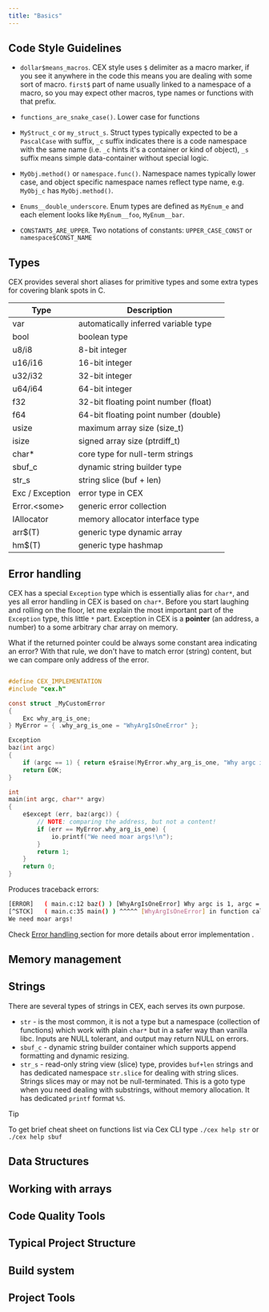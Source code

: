 ```yaml
---
title: "Basics"
---
```


## Code Style Guidelines

* `dollar$means_macros`. CEX style uses `$` delimiter as a macro marker, if you see it anywhere in the code this means you are dealing with some sort of macro. `first$` part of name usually linked to a namespace of a macro, so you may expect other macros, type names or functions with that prefix.

* `functions_are_snake_case()`. Lower case for functions

* `MyStruct_c` or `my_struct_s`. Struct types typically expected to be a `PascalCase` with suffix, `_c` suffix indicates there is a code namespace with the same name (i.e. `_c` hints it's a container or kind of object), `_s` suffix means simple data-container without special logic.

* `MyObj.method()` or `namespace.func()`. Namespace names typically lower case, and object specific namespace names reflect type name, e.g. `MyObj_c` has `MyObj.method()`.

* `Enums__double_underscore`. Enum types are defined as `MyEnum_e` and each element looks like `MyEnum__foo`, `MyEnum__bar`.

* `CONSTANTS_ARE_UPPER`. Two notations of constants: `UPPER_CASE_CONST` or `namespace$CONST_NAME`



## Types
CEX provides several short aliases for primitive types and some extra types for covering blank spots in C.

| Type | Description |
| -------------- | --------------- |
| var | automatically inferred variable type |
| bool | boolean type |
| u8/i8 | 8-bit integer |
| u16/i16 | 16-bit integer |
| u32/i32 | 32-bit integer |
| u64/i64 | 64-bit integer |
| f32 | 32-bit floating point number (float) |
| f64 | 64-bit floating point number (double) |
| usize | maximum array size (size_t) |
| isize | signed array size (ptrdiff_t) |
| char* | core type for null-term strings |
| sbuf_c | dynamic string builder type |
| str_s | string slice (buf + len) |
| Exc / Exception | error type in CEX |
| Error.\<some\> | generic error collection |
| IAllocator | memory allocator interface type |
| arr\$(T) | generic type dynamic array |
| hm\$(T) | generic type hashmap|

## Error handling
CEX has a special `Exception` type which is essentially alias for `char*`, and yes all error handling in CEX is based on `char*`. Before you start laughing and rolling on the floor, let me explain the most important part of the `Exception` type, this little `*` part. Exception in CEX is a **pointer** (an address, a number) to a some arbitrary char array on memory.

What if the returned pointer could be always some constant area indicating an error? With that rule, we don't have to match error (string) content, but we can compare only address of the error.

```c

#define CEX_IMPLEMENTATION
#include "cex.h"

const struct _MyCustomError
{
    Exc why_arg_is_one;
} MyError = { .why_arg_is_one = "WhyArgIsOneError" };

Exception
baz(int argc)
{
    if (argc == 1) { return e$raise(MyError.why_arg_is_one, "Why argc is 1, argc = %d?", argc); }
    return EOK;
}

int
main(int argc, char** argv)
{
    e$except (err, baz(argc)) { 
        // NOTE: comparing the address, but not a content!
        if (err == MyError.why_arg_is_one) {
            io.printf("We need moar args!\n");
        }
        return 1; 
    }
    return 0;
}
```

Produces traceback errors:

```sh
[ERROR]   ( main.c:12 baz() ) [WhyArgIsOneError] Why argc is 1, argc = 1?
[^STCK]   ( main.c:35 main() ) ^^^^^ [WhyArgIsOneError] in function call `foo2(argc)`
We need moar args!
```

Check [Error handling ](errors.md) section for more details about error implementation .

## Memory management

## Strings
There are several types of strings in CEX, each serves its own purpose. 

* `str` - is the most common, it is not a type but a namespace (collection of functions) which work with plain `char*` but in a safer way than vanilla libc. Inputs are NULL tolerant, and output may return NULL on errors.  
* `sbuf_c` - dynamic string builder container which supports append formatting and dynamic resizing. 
* `str_s` - read-only string view (slice) type, provides `buf+len` strings and has dedicated namespace `str.slice` for dealing with string slices. Strings slices may or may not be null-terminated. This is a goto type when you need dealing with substrings, without memory allocation. It has dedicated `printf` format `%S`.

> [!TIP] 
>
> To get brief cheat sheet on functions list via Cex CLI type `./cex help str` or `./cex help sbuf`

## Data Structures 
## Working with arrays
## Code Quality Tools
## Typical Project Structure
## Build system
## Project Tools

